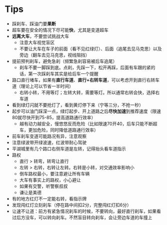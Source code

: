 # Tips

- 踩刹车、踩油门要**果断**
- 超车要在安全的情况下尽可能**快**，尤其是变道超车
- **远离大车**，不要尝试挑战大车
  - 注意大车视觉盲区
  - 不要让大车在车子的前面（看不见红绿灯）、后面（追尾去见马克思）以及旁边（翻车去见马克思，视线阻挡）
- 提前预判刹车，避免急刹（频繁急刹容易被后车追尾）
  - 刹车不要一脚踩到底。点刹，先踩一下，松开再踩，后面有车跟的紧的话，第一次踩刹车其实是给后车一个提醒
- 路口直行堵车，如果有**直行车道**、**直行+右转车道**，可以考虑开到直行右转车道（理论上可以节省一半时间）
  - 右转小转，不用等灯；左转大转，需要等灯。所以通常右转会快，选择右车道
- 看到绿灯闪就不要抢灯了，看到黄灯停下来（宁等三分，不抢一秒）
- 起步可以油门踩深一点，绿灯起步、开上道路之后**尽快加速**到推荐速度（限速80就尽快开到75-85，提高道路通行效率）
  - 越有动力越安全，慢悠悠反而危险（比如限速70开40，后车只能不断超车，更加危险，同时降低道路通行效率）
- 前车刹车变道可能路况有异，注意观察
- 注意绿波带开绿波速，红波带耐心驾驶
- 平湖城里有几个路口右侧车道是左转，记得抬头看车道指示
- 路权
  - 直行 > 转弯，转弯让直行
  - 左转 > 右转，右转让左转。右转是小转，对交通效率影响小
  - 倒车路权最小，要注意避让所有车辆
  - 大车有事实上的路权️，小心避让
  - 如果有交警，听警察叔叔
  - 谦让是美德
- 有的地方红灯不一定能右转，看指示牌
- 发现闯红灯立刻刹车（停在路中间扣2分，完整闯红灯扣6分）
- 让速不让道：前方有紧急情况刹车的时候，不要转向，最好直行刹车，如果看过后方没车，可以转向刹车。不然盲目转向刹车，会让旁边车道的车撞上
